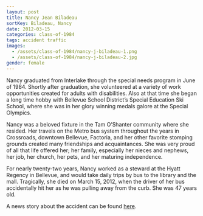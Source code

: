 ```yaml
---
layout: post
title: Nancy Jean Biladeau
sortKey: Biladeau, Nancy
date: 2012-03-15
categories: class-of-1984
tags: accident traffic
images:
  - /assets/class-of-1984/nancy-j-biladeau-1.png
  - /assets/class-of-1984/nancy-j-biladeau-2.jpg
gender: female
---
```

Nancy graduated from Interlake through the special needs program in June of 1984. Shortly after graduation, she volunteered at a variety of work opportunities created for adults with disabilities. Also at that time she began a long time hobby with Bellevue School District’s Special Education Ski School, where she was in her glory winning medals galore at the Special Olympics.

Nancy was a beloved fixture in the Tam O’Shanter community where she resided. Her travels on the Metro bus system throughout the years in Crossroads, downtown Bellevue, Factoria, and her other favorite stomping grounds created many friendships and acquaintances. She was very proud of all that life offered her; her family, especially her nieces and nephews, her job, her church, her pets, and her maturing independence.

For nearly twenty-two years, Nancy worked as a steward at the Hyatt Regency in Bellevue, and would take daily trips by bus to the library and the mall. Tragically, she died on March 15, 2012, when the driver of her bus accidentally hit her as he was pulling away from the curb. She was 47 years old. 

A news story about the accident can be found [here](https://www.king5.com/article/news/well-known-bellevue-woman-killed-in-bus-accident/281-330844685).